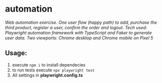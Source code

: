 # automation

*Web automation exercise.*
*One user flow (happy path) to add, purchase the third product, register a user, confirm the order and logout.*
*Tech used: Playwright automation framework with TypeScript and Faker to generate user data.*
*Two viewports: Chrome desktop and Chrome mobile on Pixel 5*

## Usage:
1. execute `npm i` to install dependecies 
2. to run tests execute `npx playwright test` 
3. All settings in **playwright.config.ts**
